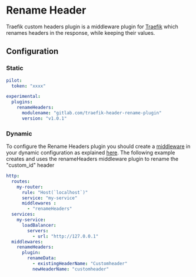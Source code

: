 # Rename Header

Traefik custom headers plugin is a middleware plugin for [Traefik](https://traefik.io) which renames headers in the response, while keeping their values.

## Configuration

### Static

```yaml
pilot:
  token: "xxxx"

experimental:
  plugins:
    renameHeaders:
      modulename: "gitlab.com/traefik-header-rename-plugin"
      version: "v1.0.1"
```

### Dynamic

To configure the Rename Headers plugin you should create a [middleware](https://docs.traefik.io/middlewares/overview/) in your dynamic configuration as explained [here](https://docs.traefik.io/middlewares/overview/). 
The following example creates and uses the renameHeaders middleware plugin to rename the "custom_id" header

```yaml
http:
  routes:
    my-router:
      rule: "Host(`localhost`)"
      service: "my-service"
      middlewares : 
        - "renameHeaders"
  services:
    my-service:
      loadBalancer:
        servers:
          - url: "http://127.0.0.1"
  middlewares:
    renameHeaders:
      plugin:
        renameData:
          - existingHeaderName: "Customheader"
          newHeaderName: "customheader"
```
